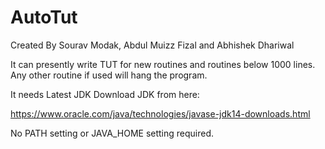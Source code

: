 # AutoTut

Created By Sourav Modak, Abdul Muizz Fizal and Abhishek Dhariwal

It can presently write TUT for new routines and routines below 1000 lines. Any other routine if used will hang the program.

It needs Latest JDK Download JDK from here:

https://www.oracle.com/java/technologies/javase-jdk14-downloads.html

No PATH setting or JAVA_HOME setting required.
